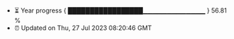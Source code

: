 - ⏳ Year progress { █████████████████▁▁▁▁▁▁▁▁▁▁▁▁▁ } 56.81 %
- ⏰ Updated on Thu, 27 Jul 2023 08:20:46 GMT

